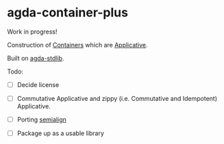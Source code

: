 # agda-container-plus

Work in progress!

Construction of [Containers](https://github.com/agda/agda-stdlib/blob/833f0facb24151c82c50bdb2359d648cce9f9661/src/Data/Container/Core.agda) which are [Applicative](https://github.com/agda/agda-stdlib/blob/833f0facb24151c82c50bdb2359d648cce9f9661/src/Effect/Applicative.agda).

Built on [agda-stdlib](https://github.com/agda/agda-stdlib).

Todo:

- [ ] Decide license
- [ ] Commutative Applicative and zippy (i.e. Commutative and Idempotent) Applicative.
- [ ] Porting [semialign](https://hackage.haskell.org/package/semialign-1.2)
- [ ] Package up as a usable library

